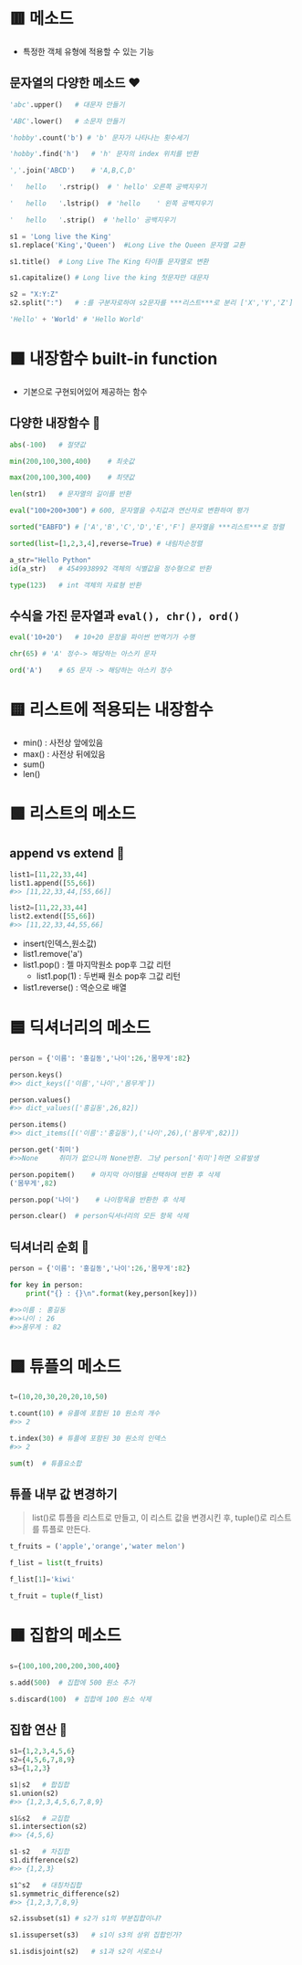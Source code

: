 # 🟥 메소드
- 특정한 객체 유형에 적용할 수 있는 기능

## 문자열의 다양한 메소드 ❤️
```py
'abc'.upper()   # 대문자 만들기

'ABC'.lower()   # 소문자 만들기

'hobby'.count('b') # 'b' 문자가 나타나는 횟수세기

'hobby'.find('h')   # 'h' 문자의 index 위치를 반환

','.join('ABCD')    # 'A,B,C,D'

'   hello   '.rstrip()  # ' hello' 오른쪽 공백지우기

'   hello   '.lstrip()  # 'hello    ' 왼쪽 공백지우기

'   hello   '.strip()  # 'hello' 공백지우기

s1 = 'Long live the King'
s1.replace('King','Queen')  #Long Live the Queen 문자열 교환

s1.title()  # Long Live The King 타이틀 문자열로 변환

s1.capitalize() # Long live the king 첫문자만 대문자

s2 = "X:Y:Z"
s2.split(":")   # :를 구분자로하여 s2문자를 ***리스트***로 분리 ['X','Y','Z']

'Hello' + 'World' # 'Hello World'

```

# 🟧 내장함수 built-in function
- 기본으로 구현되어있어 제공하는 함수

## 다양한 내장함수 🧡
```py
abs(-100)   # 절댓값

min(200,100,300,400)    # 최솟값

max(200,100,300,400)    # 최댓값

len(str1)   # 문자열의 길이를 반환

eval("100+200+300") # 600, 문자열을 수치값과 연산자로 변환하여 평가

sorted("EABFD") # ['A','B','C','D','E','F'] 문자열을 ***리스트***로 정렬

sorted(list=[1,2,3,4],reverse=True) # 내림차순정렬

a_str="Hello Python"
id(a_str)   # 4549938992 객체의 식별값을 정수형으로 반환

type(123)   # int 객체의 자료형 반환

```
## 수식을 가진 문자열과 `eval(), chr(), ord()`
```py
eval('10+20')   # 10+20 문장을 파이썬 번역기가 수행

chr(65) # 'A' 정수-> 해당하는 아스키 문자

ord('A')    # 65 문자 -> 해당하는 아스키 정수
```

# 🟨 리스트에 적용되는 내장함수 
- min() : 사전상 앞에있음
- max() : 사전상 뒤에있음
- sum()  
- len() 

# 🟩 리스트의 메소드
## append vs extend 💚
```py
list1=[11,22,33,44]
list1.append([55,66])
#>> [11,22,33,44,[55,66]]

list2=[11,22,33,44]
list2.extend([55,66])
#>> [11,22,33,44,55,66]
```
- insert(인덱스,원소값)
- list1.remove('a')
- list1.pop() : 젤 마지막원소 pop후 그값 리턴
    - list1.pop(1) : 두번째 원소 pop후 그값 리턴
- list1.reverse() : 역순으로 배열

# 🟦 딕셔너리의 메소드

```py
person = {'이름': '홍길동','나이':26,'몸무게':82}

person.keys()
#>> dict_keys(['이름','나이','몸무게'])

person.values()
#>> dict_values(['홍길동',26,82])

person.items()
#>> dict_items([('이름':'홍길동'),('나이',26),('몸무게',82)])

person.get('취미')  
#>>None     취미가 없으니까 None반환. 그냥 person['취미']하면 오류발생

person.popitem()    # 마지막 아이템을 선택하여 반환 후 삭제
('몸무게',82)

person.pop('나이')    # 나이항목을 반환한 후 삭제

person.clear()  # person딕셔너리의 모든 항목 삭제

```

## 딕셔너리 순회 💙
```py
person = {'이름': '홍길동','나이':26,'몸무게':82}

for key in person:
    print("{} : {}\n".format(key,person[key]))

#>>이름 : 홍길동
#>>나이 : 26
#>>몸무게 : 82
```

# 🟪 튜플의 메소드
```py
t=(10,20,30,20,20,10,50)

t.count(10) # 유플에 포함된 10 원소의 개수
#>> 2

t.index(30) # 튜플에 포함된 30 원소의 인덱스
#>> 2

sum(t)  # 튜플요소합
```
## 튜플 내부 값 변경하기
> list()로 튜플을 리스트로 만들고, 이 리스트 값을 변경시킨 후, tuple()로 리스트를 튜플로 만든다.
```py
t_fruits = ('apple','orange','water melon')

f_list = list(t_fruits)

f_list[1]='kiwi'

t_fruit = tuple(f_list)

```

# 🟫 집합의 메소드
```py
s={100,100,200,200,300,400}

s.add(500)  # 집합에 500 원소 추가

s.discard(100)  # 집합에 100 원소 삭제
```

## 집합 연산 🤎
```py
s1={1,2,3,4,5,6}
s2={4,5,6,7,8,9}
s3={1,2,3}

s1|s2   # 합집합
s1.union(s2)
#>> {1,2,3,4,5,6,7,8,9}

s1&s2   # 교집합
s1.intersection(s2)
#>> {4,5,6}

s1-s2   # 차집합
s1.difference(s2)
#>> {1,2,3}

s1^s2   # 대칭차집합
s1.symmetric_difference(s2)
#>> {1,2,3,7,8,9}

s2.issubset(s1) # s2가 s1의 부분집합이냐?

s1.issuperset(s3)   # s1이 s3의 상위 집합인가?

s1.isdisjoint(s2)   # s1과 s2이 서로소냐
```